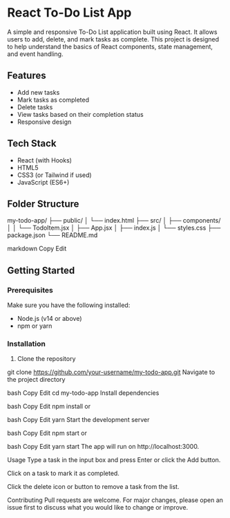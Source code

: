 # React To-Do List App

A simple and responsive To-Do List application built using React. It allows users to add, delete, and mark tasks as complete. This project is designed to help understand the basics of React components, state management, and event handling.

## Features

- Add new tasks
- Mark tasks as completed
- Delete tasks
- View tasks based on their completion status
- Responsive design

## Tech Stack

- React (with Hooks)
- HTML5
- CSS3 (or Tailwind if used)
- JavaScript (ES6+)

## Folder Structure

my-todo-app/
├── public/
│ └── index.html
├── src/
│ ├── components/
│ │ └── TodoItem.jsx
│ ├── App.jsx
│ ├── index.js
│ └── styles.css
├── package.json
└── README.md

markdown
Copy
Edit

## Getting Started

### Prerequisites

Make sure you have the following installed:

- Node.js (v14 or above)
- npm or yarn

### Installation

1. Clone the repository

git clone https://github.com/your-username/my-todo-app.git
Navigate to the project directory

bash
Copy
Edit
cd my-todo-app
Install dependencies

bash
Copy
Edit
npm install
or

bash
Copy
Edit
yarn
Start the development server

bash
Copy
Edit
npm start
or

bash
Copy
Edit
yarn start
The app will run on http://localhost:3000.

Usage
Type a task in the input box and press Enter or click the Add button.

Click on a task to mark it as completed.

Click the delete icon or button to remove a task from the list.

Contributing
Pull requests are welcome. For major changes, please open an issue first to discuss what you would like to change or improve.
